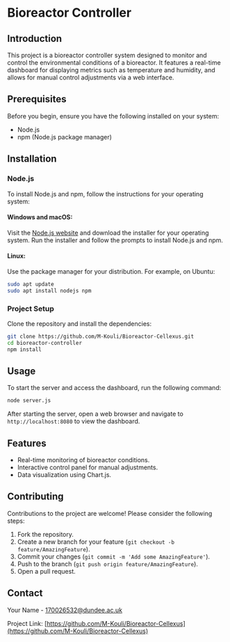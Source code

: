 # Bioreactor Controller

## Introduction
This project is a bioreactor controller system designed to monitor and control the environmental conditions of a bioreactor. It features a real-time dashboard for displaying metrics such as temperature and humidity, and allows for manual control adjustments via a web interface.

## Prerequisites
Before you begin, ensure you have the following installed on your system:
- Node.js
- npm (Node.js package manager)

## Installation

### Node.js
To install Node.js and npm, follow the instructions for your operating system:

#### Windows and macOS:
Visit the [Node.js website](https://nodejs.org/) and download the installer for your operating system. Run the installer and follow the prompts to install Node.js and npm.

#### Linux:
Use the package manager for your distribution. For example, on Ubuntu:

```bash
sudo apt update
sudo apt install nodejs npm
```

### Project Setup
Clone the repository and install the dependencies:

```bash
git clone https://github.com/M-Kouli/Bioreactor-Cellexus.git
cd bioreactor-controller
npm install
```

## Usage
To start the server and access the dashboard, run the following command:

```bash
node server.js
```

After starting the server, open a web browser and navigate to `http://localhost:8080` to view the dashboard.

## Features
- Real-time monitoring of bioreactor conditions.
- Interactive control panel for manual adjustments.
- Data visualization using Chart.js.

## Contributing
Contributions to the project are welcome! Please consider the following steps:

1. Fork the repository.
2. Create a new branch for your feature (`git checkout -b feature/AmazingFeature`).
3. Commit your changes (`git commit -m 'Add some AmazingFeature'`).
4. Push to the branch (`git push origin feature/AmazingFeature`).
5. Open a pull request.



## Contact
Your Name - [170026532@dundee.ac.uk](mailto:170026532@dundee.ac.uk)

Project Link: [https://github.com/M-Kouli/Bioreactor-Cellexus](https://github.com/M-Kouli/Bioreactor-Cellexus)
